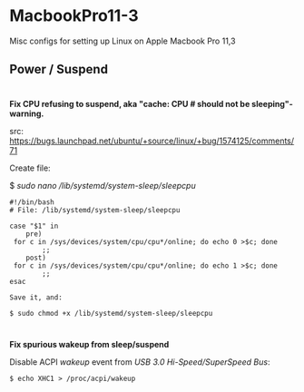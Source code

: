 # MacbookPro11-3
Misc configs for setting up Linux on Apple Macbook Pro 11,3

## Power / Suspend
#
**Fix CPU refusing to suspend, aka "cache: CPU # should not be sleeping"-warning.**

src: https://bugs.launchpad.net/ubuntu/+source/linux/+bug/1574125/comments/71

Create file:

$ *sudo nano /lib/systemd/system-sleep/sleepcpu*

```
#!/bin/bash
# File: /lib/systemd/system-sleep/sleepcpu

case "$1" in
    pre)
 for c in /sys/devices/system/cpu/cpu*/online; do echo 0 >$c; done
        ;;
    post)
 for c in /sys/devices/system/cpu/cpu*/online; do echo 1 >$c; done
        ;;
esac

Save it, and:

$ sudo chmod +x /lib/systemd/system-sleep/sleepcpu
```

#

**Fix spurious wakeup from sleep/suspend**

Disable ACPI *wakeup* event from *USB 3.0 Hi-Speed/SuperSpeed Bus*:
```
$ echo XHC1 > /proc/acpi/wakeup
```